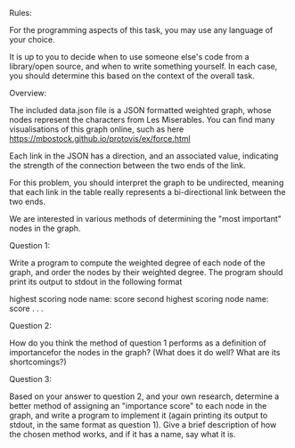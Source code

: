 Rules:

For the programming aspects of this task, you may use any language of your choice.
  
It is up to you to decide when to use someone else's code from a library/open source, and when to write something yourself. In each case, you should determine this based on the context of the overall task.

Overview:

The included data.json file is a JSON formatted weighted graph, whose nodes represent the characters from Les Miserables. You can find many visualisations of this graph online, such as here https://mbostock.github.io/protovis/ex/force.html

Each link in the JSON has a direction, and an associated value, indicating the strength of the connection between the two ends of the link.

For this problem, you should interpret the graph to be undirected, meaning that each link in the table really represents a bi-directional link between the two ends.

We are interested in various methods of determining the "most important" nodes in the graph.

Question 1:

Write a program to compute the weighted degree of each node of the graph, and order the nodes by their weighted degree.  The program should print its output to stdout in the following format

highest scoring node name:          score
second highest scoring node name:   score
.
.
.

Question 2:

How do you think the method of question 1 performs as a definition of importancefor the nodes in the graph? (What does it do well? What are its shortcomings?)

Question 3:

Based on your answer to question 2, and your own research, determine a better method of assigning an "importance score" to each node in the graph, and write a program to implement it (again printing its output to stdout, in the same format as question 1).  Give a brief description of how the chosen method works, and if it has a name, say what it is.

